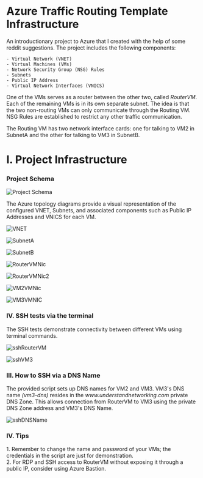 <h1>Azure Traffic Routing Template Infrastructure</h1>

An introductionary project to Azure that I created with the help of some reddit suggestions. The project includes the following components:

    - Virtual Network (VNET)
    - Virtual Machines (VMs)
    - Network Security Group (NSG) Rules
    - Subnets
    - Public IP Address
    - Virtual Network Interfaces (VNICS)

One of the VMs serves as a router between the other two, called _RouterVM_. Each of the remaining VMs is in its own separate subnet. The idea is that the two non-routing VMs can only communicate through the Routing VM. NSG Rules are established to restrict any other traffic communication.

The Routing VM has two network interface cards: one for talking to VM2 in SubnetA and the other for talking to VM3 in SubnetB.

<h1> I. Project Infrastructure </h3>

<h3> Project Schema </h3>

![Project Schema](https://github.com/BorisDundakov/amazon/assets/71731579/a4ea08ab-f514-43e0-9e94-801f1bcc22c0)

The Azure topology diagrams provide a visual representation of the configured VNET, Subnets, and associated components such as Public IP Addresses and VNICS for each VM.

![VNET](https://github.com/BorisDundakov/OneLiner/assets/71731579/0cd59868-131d-4721-82ca-a7c389376c2d)

![SubnetA](https://github.com/BorisDundakov/OneLiner/assets/71731579/43d43034-f83d-43a9-af17-147edf18f8b7)

![SubnetB](https://github.com/BorisDundakov/OneLiner/assets/71731579/4735c170-b3fa-4899-ba8d-362708fd85e0)

![RouterVMNic](https://github.com/BorisDundakov/OneLiner/assets/71731579/31c6c4f5-8c80-47fa-bfa1-bb199b875baa)

![RouterVMNic2](https://github.com/BorisDundakov/OneLiner/assets/71731579/f8b193a5-f9d6-4353-811a-3f743d33327a)

![VM2VMNic](https://github.com/BorisDundakov/OneLiner/assets/71731579/6803aa85-71e2-4377-b64f-765bacbabcc7)

![VM3VMNIC](https://github.com/BorisDundakov/OneLiner/assets/71731579/e58ef4e5-4a7a-4051-bf35-ccdcc3237712)


<h3> IV. SSH tests via the terminal </h3>

The SSH tests demonstrate connectivity between different VMs using terminal commands.

![sshRouterVM](https://github.com/BorisDundakov/OneLiner/assets/71731579/545834c1-2c32-41d9-b99d-dbb6788c2eab)

![sshVM3](https://github.com/BorisDundakov/OneLiner/assets/71731579/a772ca58-fd8f-4499-8284-46f9dad8a286)

<h3> III. How to SSH via a DNS Name </h3>
The provided script sets up DNS names for VM2 and VM3. VM3's DNS name <i>(vm3-dns)</i> resides in the <i>www.understandnetworking.com</i> private DNS Zone. This allows connection from RouterVM to VM3 using the private DNS Zone address and VM3's DNS Name.

![sshDNSName](https://github.com/BorisDundakov/OneLiner/assets/71731579/9e53ac28-fd3b-48f7-8292-8e0eccb1ed2d)

<h3> IV. Tips </h3>
1. Remember to change the name and password of your VMs; the credentials in the script are just for demonstration. <br>
2. For RDP and SSH access to RouterVM without exposing it through a public IP, consider using Azure Bastion.
